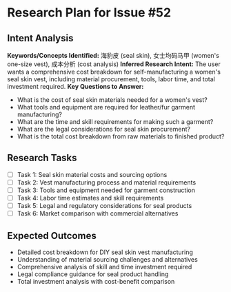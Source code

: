 # Research Plan for Issue #52

## Intent Analysis
**Keywords/Concepts Identified:** 海豹皮 (seal skin), 女士均码马甲 (women's one-size vest), 成本分析 (cost analysis)
**Inferred Research Intent:** The user wants a comprehensive cost breakdown for self-manufacturing a women's seal skin vest, including material procurement, tools, labor time, and total investment required.
**Key Questions to Answer:** 
- What is the cost of seal skin materials needed for a women's vest?
- What tools and equipment are required for leather/fur garment manufacturing?
- What are the time and skill requirements for making such a garment?
- What are the legal considerations for seal skin procurement?
- What is the total cost breakdown from raw materials to finished product?

## Research Tasks
- [ ] Task 1: Seal skin material costs and sourcing options
- [ ] Task 2: Vest manufacturing process and material requirements
- [ ] Task 3: Tools and equipment needed for garment construction
- [ ] Task 4: Labor time estimates and skill requirements
- [ ] Task 5: Legal and regulatory considerations for seal products
- [ ] Task 6: Market comparison with commercial alternatives

## Expected Outcomes
- Detailed cost breakdown for DIY seal skin vest manufacturing
- Understanding of material sourcing challenges and alternatives
- Comprehensive analysis of skill and time investment required
- Legal compliance guidance for seal product handling
- Total investment analysis with cost-benefit comparison